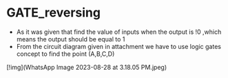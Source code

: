 # GATE_reversing

- As it was given that find the value of inputs when the output is !0 ,which means the output should be equal to 1
- From the circuit diagram given in attachment we have to use logic gates concept to find the point (A,B,C,D)
  
[!img](WhatsApp Image 2023-08-28 at 3.18.05 PM.jpeg)
